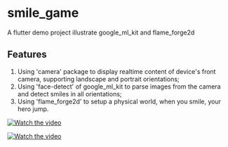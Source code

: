 # smile_game

A flutter demo project illustrate google_ml_kit and flame_forge2d

## Features
1. Using 'camera' package to display realtime content of device's front camera, supporting landscape and portrait orientations;
2. Using 'face-detect' of google_ml_kit to parse images from the camera and detect smiles in all orientations;
3. Using 'flame_forge2d' to setup a physical world, when you smile, your hero jump.

[![Watch the video](https://img.youtube.com/vi/ZRxWclDiE_E/hqdefault.jpg)](https://youtu.be/ZRxWclDiE_E)

[![Watch the video](https://img.youtube.com/vi/6tYyhNHgnd4/hqdefault.jpg)](https://youtu.be/6tYyhNHgnd4)
